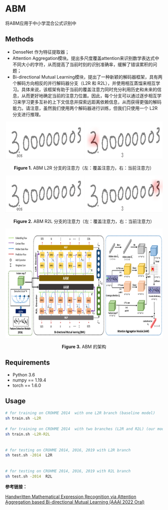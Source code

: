 
# ABM 

将ABM应用于中小学混合公式识别中

## Methods

*  DenseNet 作为特征提取器；
* Attention Aggregation模块。提出多尺度覆盖attention来识别数学表达式中不同大小的字符，从而提高了当前时刻的识别准确率，缓解了错误累积的问题；
* Bi-directional Mutual Learning模块，提出了一种新颖的解码器框架，具有两个解码方向相反的并行解码器分支（L2R 和 R2L），并使用相互蒸馏来相互学习。具体来说，该框架有助于当前的覆盖注意力同时充分利用历史和未来的信息，从而更好地确定当前的注意力位置。因此，每个分支可以通过逐步相互学习来学习更多互补的上下文信息并探索远距离依赖信息，从而获得更强的解码能力。请注意，虽然我们使用两个解码器进行训练，但我们只使用一个 L2R 分支进行推理。

</p>

<p align="center">
<img src="./doc/3 . 0 0 0 0 0 0 0 3.gif" height = "120" alt="" align=center />
<br><br>
<b>Figure 1.</b> ABM L2R 分支的注意力（左：覆盖注意力，右：当前注意力）
</p>

</p>

<p align="center">
<img src="./doc/3 0 0 0 0 0 0 0 . 3.gif" height = "120" alt="" align=center />
<br><br>
<b>Figure 2.</b> ABM R2L 分支的注意力（左：覆盖注意力，右：当前注意力）
</p>



<p align="center">
<img src="./doc/network.png" height = "350" alt="" align=center />
<br><br>
<b>Figure 3.</b>  ABM 的架构
</p>


## Requirements

- Python 3.6
- numpy == 1.19.4
- torch == 1.6.0

## Usage

```bash
# for training on CROHME 2014  with one L2R branch (baseline model)
sh train.sh -L2R

# for training on CROHME 2014  with two branches (L2R and R2L) (our model, ABM)
sh train.sh -L2R-R2L


# for testing on CROHME 2014, 2016, 2019 with L2R branch
sh test.sh -2014  L2R


# for testing on CROHME 2014, 2016, 2019 with R2L branch
sh test.sh -2014  R2L
```

**参考链接：**

[Handwritten Mathematical Expression Recognition via Attention Aggregation based Bi-directional Mutual Learning (AAAI 2022 Oral)]()